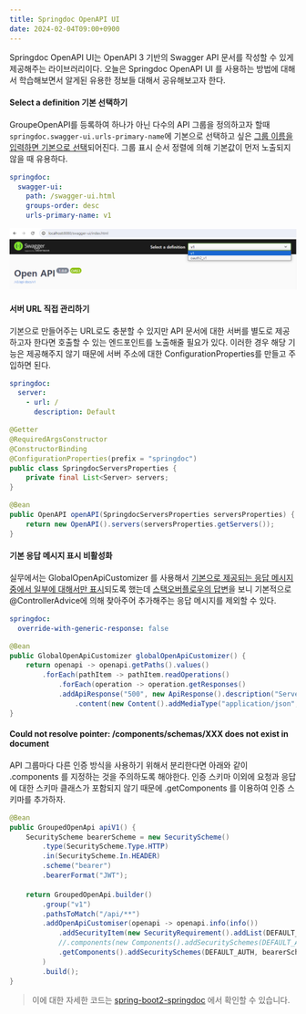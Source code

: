 ```yaml
---
title: Springdoc OpenAPI UI
date: 2024-02-04T09:00+0900
---
```


Springdoc OpenAPI UI는 OpenAPI 3 기반의 Swagger API 문서를 작성할 수 있게 제공해주는 라이브러리이다. 오늘은 Springdoc OpenAPI UI 를 사용하는 방법에 대해서 학습해보면서 알게된 유용한 정보들 대해서 공유해보고자 한다. 

#### Select a definition 기본 선택하기

GroupeOpenAPI를 등록하여 하나가 아닌 다수의 API 그룹을 정의하고자 할때 `springdoc.swagger-ui.urls-primary-name`에 기본으로 선택하고 싶은 [그룹 이름을 입력하면 기본으로 선택](https://github.com/springdoc/springdoc-openapi/issues/2022)되어진다. 그룹 표시 순서 정렬에 의해 기본값이 먼저 노출되지 않을 때 유용하다.

```yml
springdoc:
  swagger-ui:
    path: /swagger-ui.html
    groups-order: desc
    urls-primary-name: v1
```

![](/images/posts/springdoc-openapi-ui/01.png)

#### 서버 URL 직접 관리하기

기본으로 만들어주는 URL로도 충분할 수 있지만 API 문서에 대한 서버를 별도로 제공하고자 한다면 호출할 수 있는 엔드포인트를 노출해줄 필요가 있다. 이러한 경우 해당 기능은 제공해주지 않기 때문에 서버 주소에 대한 ConfigurationProperties를 만들고 주입하면 된다.

```yml
springdoc:
  server:
    - url: /
      description: Default
```

```java
@Getter
@RequiredArgsConstructor
@ConstructorBinding
@ConfigurationProperties(prefix = "springdoc")
public class SpringdocServersProperties {
    private final List<Server> servers;
}
```

```java
@Bean
public OpenAPI openAPI(SpringdocServersProperties serversProperties) {
    return new OpenAPI().servers(serversProperties.getServers());
}
```


#### 기본 응답 메시지 표시 비활성화

실무에서는 GlobalOpenApiCustomizer 를 사용해서 [기본으로 제공되는 응답 메시지 중에서 일부에 대해서만 표시](https://github.com/springdoc/springdoc-openapi/issues/381#issuecomment-579583870)되도록 했는데 [스택오버플로우의 답변](https://stackoverflow.com/a/66871601)을 보니 기본적으로 @ControllerAdvice에 의해 찾아주어 추가해주는 응답 메시지를 제외할 수 있다.

```yml
springdoc:
  override-with-generic-response: false
```

```java
@Bean
public GlobalOpenApiCustomizer globalOpenApiCustomizer() {
    return openapi -> openapi.getPaths().values()
        .forEach(pathItem -> pathItem.readOperations()
            .forEach(operation -> operation.getResponses()
            .addApiResponse("500", new ApiResponse().description("Server Error")
                .content(new Content().addMediaType("application/json", new MediaType())))));
}
```

#### Could not resolve pointer: /components/schemas/XXX does not exist in document

API 그룹마다 다른 인증 방식을 사용하기 위해서 분리한다면 아래와 같이 .components 를 지정하는 것을 주의하도록 해야한다. 인증 스키마 이외에 요청과 응답에 대한 스키마 클래스가 포함되지 않기 때문에 .getComponents 를 이용하여 인증 스키마를 추가하자.

```java
@Bean
public GroupedOpenApi apiV1() {
    SecurityScheme bearerScheme = new SecurityScheme()
        .type(SecurityScheme.Type.HTTP)
        .in(SecurityScheme.In.HEADER)
        .scheme("bearer")
        .bearerFormat("JWT");

    return GroupedOpenApi.builder()
        .group("v1")
        .pathsToMatch("/api/**")
        .addOpenApiCustomiser(openapi -> openapi.info(info())
            .addSecurityItem(new SecurityRequirement().addList(DEFAULT_AUTH))
            //.components(new Components().addSecuritySchemes(DEFAULT_AUTH, bearerScheme)) // Resolve error!
            .getComponents().addSecuritySchemes(DEFAULT_AUTH, bearerScheme)
        )
        .build();
}
```

> 이에 대한 자세한 코드는 [spring-boot2-springdoc](https://github.com/kdevkr/spring-boot-2-springdoc.git) 에서 확인할 수 있습니다.
